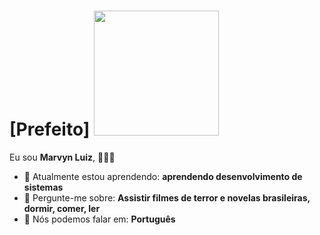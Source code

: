 # [Prefeito] <img src="https://media.tenor.com/NIToEyu9Uv0AAAAM/joaocampos-jo%C3%A3ocampos.gif" width="200px">

Eu sou <strong>Marvyn Luiz</strong>,<strong></strong> 👨🏻‍💻 

- 🚀 Atualmente estou aprendendo: <strong>aprendendo desenvolvimento de sistemas</strong> 
- 💬 Pergunte-me sobre: <strong>Assistir filmes de terror e novelas brasileiras, dormir, comer, ler</strong>
- 📣 Nós podemos falar em: <strong>Português</strong>

